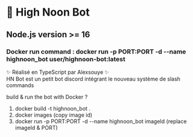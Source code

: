 # 🌿 High Noon Bot
## Node.js version >= 16
### Docker run command : docker run -p PORT:PORT -d --name highnoon_bot user/highnoon-bot:latest

✨ Réalisé en TypeScript par Alexsouye ✨\
HN Bot est un petit bot discord intégrant le nouveau système de slash commands

build & run the bot with Docker ?
1) docker build -t highnoon_bot .
2) docker images (copy image id)
3) docker run -p PORT:PORT -d --name highnoon_bot imageId (replace imageId & PORT)
